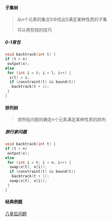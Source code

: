 #### 子集树

> 从n个元素的集合S中找出S满足某种性质的子集
>
> 可以用剪枝的技巧



##### 0-1背包

```c++
void backtrack(int t) {
if (t > n)
 output(x);
else
 for (int i = 0; i < l; i++) {
  x[t] = i;
  if (constraint(t) && bound(t))
   backtrack(t + 1);
 }
}
```





#### 排列树

> 求所给问题的确定n个元素满足某种性质的排列

##### 旅行家问题

```c++
void backtrack(int t) {
if (t > n)
 output(x);
else
 for (int i = t; i < n; i++) {
  swap(x[t], x[i]);
  if (constraint(t) && bound(t))
   backtrack(t + 1);
  swap(x[t], x[i]);
 }
}
```



#### 经典例题

[八皇后问题](https://www.2cto.com/kf/201405/302318.html)


